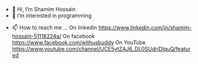 - 👋 Hi, I’m Shamim Hossain
- 👀 I’m interested in programming
<!-- - 🌱 I’m currently learning laravel & vue  -->
- 📫 How to reach me ...
  On linkedin
  https://www.linkedin.com/in/shamim-hossain-51118224a/
  On facebook
  https://www.facebook.com/withusbuddy
  On YouTube
  https://www.youtube.com/channel/UCE5ytZAJ6_DL0SUdrjDIquQ/featured

<!---
shamimSoftE/shamimSoftE is a ✨ special ✨ repository because its `README.md` (this file) appears on your GitHub profile.
You can click the Preview link to take a look at your changes.
--->
